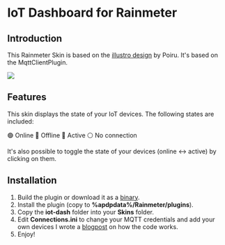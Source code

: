 ﻿
# IoT Dashboard for Rainmeter
## Introduction

This Rainmeter Skin is based on the [illustro design](https://github.com/rainmeter/rainmeter/blob/master/Build/Skins/illustro/System/System.ini) by Poiru. It's based on the MqttClientPlugin. 

![](https://imgur.com/a/djY4kyV)

## Features
This skin displays the state of your IoT devices. The following states are included:

🟢  Online
🔴  Offline
🔵  Active
⚪  No connection

It's also possible to toggle the state of your devices (online <-> active) by clicking on them.

## Installation
1) Build the plugin or download it as a [binary](https://github.com/fvanroie/MqttClientPlugin/releases).
2) Install the plugin (copy to **%apdpdata%/Rainmeter/plugins**).
3) Copy the **iot-dash** folder into your **Skins** folder.
4) Edit **Connections.ini** to change your MQTT credentials and add your own devices  I wrote a [blogpost](https://joszuijderwijk.nl/iot-dash/) on how the code works.
5) Enjoy!
